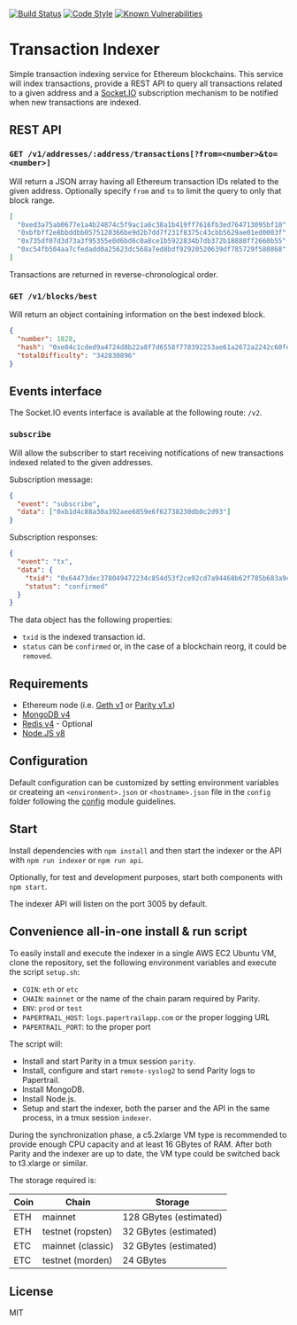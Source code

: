 [![Build Status](https://travis-ci.com/autonomoussoftware/ethereum-blockchain-indexer.svg?branch=develop)](https://travis-ci.com/autonomoussoftware/ethereum-blockchain-indexer)
[![Code Style](https://img.shields.io/badge/code%20style-bloq-0063a6.svg)](https://github.com/bloq/eslint-config-bloq)
[![Known Vulnerabilities](https://snyk.io/test/github/autonomoussoftware/ethereum-blockchain-indexer/badge.svg?targetFile=package.json)](https://snyk.io/test/github/autonomoussoftware/ethereum-blockchain-indexer)

# Transaction Indexer

Simple transaction indexing service for Ethereum blockchains.
This service will index transactions, provide a REST API to query all transactions related to a given address and a [Socket.IO](https://socket.io/) subscription mechanism to be notified when new transactions are indexed.

## REST API

### `GET /v1/addresses/:address/transactions[?from=<number>&to=<number>]`

Will return a JSON array having all Ethereum transaction IDs related to the given address.
Optionally specify `from` and `to` to limit the query to only that block range.

```json
[
  "0xed3a75ab0677e1a4b24874c5f9ac1a6c38a1b419ff7616fb3ed764713095bf10",
  "0xbfbff2e8bbddbb0575120366be9d2b7dd7f231f8375c43cbb5629ae01ed0003f",
  "0x735df07d3d73a3f95355e0d6bd6c0a8ce1b5922834b7db372b18888ff2660b55",
  "0xc54fb504aa7cfedadd0a25623dc568a7ed8bdf92920520639df785729f580868"
]
```

Transactions are returned in reverse-chronological order.

### `GET /v1/blocks/best`

Will return an object containing information on the best indexed block.

```json
{
  "number": 1828,
  "hash": "0xe04c1cded9a4724d8b22a8f7d6558f778392253ae61a2672a2242c60fe8992df",
  "totalDifficulty": "342830896"
}
```

## Events interface

The Socket.IO events interface is available at the following route: `/v2`.

### `subscribe`

Will allow the subscriber to start receiving notifications of new transactions indexed related to the given addresses.

Subscription message:

```json
{
  "event": "subscribe",
  "data": ["0xb1d4c88a30a392aee6859e6f62738230db0c2d93"]
}
```

Subscription responses:

```json
{
  "event": "tx",
  "data": {
    "txid": "0x64473dec378049472234c854d53f2ce92cd7a94468b62f785b683a9cacdb7f86",
    "status": "confirmed"
  }
}
```

The data object has the following properties:

- `txid` is the indexed transaction id.
- `status` can be `confirmed` or, in the case of a blockchain reorg, it could be `removed`.

## Requirements

- Ethereum node (i.e. [Geth v1](https://geth.ethereum.org/) or [Parity v1.x](https://www.parity.io/))
- [MongoDB v4](https://www.mongodb.com/)
- [Redis v4](https://redis.io/) - Optional
- [Node.JS v8](https://nodejs.org/)

## Configuration

Default configuration can be customized by setting environment variables or createing an `<environment>.json` or `<hostname>.json` file in the `config` folder following the [config](https://github.com/lorenwest/node-config/) module guidelines.

## Start

Install dependencies with `npm install` and then start the indexer or the API with `npm run indexer` or `npm run api`.

Optionally, for test and development purposes, start both components with `npm start`.

The indexer API will listen on the port 3005 by default.

## Convenience all-in-one install & run script

To easily install and execute the indexer in a single AWS EC2 Ubuntu VM, clone the repository, set the following environment variables and execute the script `setup.sh`:

- `COIN`: `eth` or `etc`
- `CHAIN`: `mainnet` or the name of the chain param required by Parity.
- `ENV`: `prod` or `test`
- `PAPERTRAIL_HOST`: `logs.papertrailapp.com` or the proper logging URL
- `PAPERTRAIL_PORT`: to the proper port

The script will:

- Install and start Parity in a tmux session `parity`.
- Install, configure and start `remote-syslog2` to send Parity logs to Papertrail.
- Install MongoDB.
- Install Node.js.
- Setup and start the indexer, both the parser and the API in the same process, in a tmux session `indexer`.

During the synchronization phase, a c5.2xlarge VM type is recommended to provide enough CPU capacity and at least 16 GBytes of RAM.
After both Parity and the indexer are up to date, the VM type could be switched back to t3.xlarge or similar.

The storage required is:

Coin | Chain | Storage
--- | --- | ---
ETH | mainnet | 128 GBytes (estimated)
ETH | testnet (ropsten) | 32 GBytes (estimated)
ETC | mainnet (classic) | 32 GBytes (estimated)
ETC | testnet (morden) | 24 GBytes

## License

MIT
